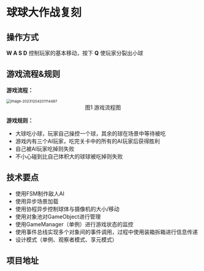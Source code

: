 # 球球大作战复刻



## 操作方式

 **W A S D** 控制玩家的基本移动，按下 **Q** 使玩家分裂出小球



## 游戏流程&规则

**游戏流程：**

<img src="C:/Users/liaoz/AppData/Roaming/Typora/typora-user-images/image-20231204201114487.png" alt="image-20231204201114487" style="zoom:67%;" />

<center>图1  游戏流程图</center>

**游戏规则：**

+ 大球吃小球，玩家自己操控一个球，其余的球在场景中等待被吃
+ 游戏内有三个AI玩家，吃完关卡中的所有的AI玩家后获得胜利
+ 自己被AI玩家吃掉则失败
+ 不小心碰到比自己体积大的球球被吃掉则失败



## 技术要点

+ 使用FSM制作敌人AI
+ 使用异步场景加载
+ 使用协程异步控制球体与摄像机的大小/移动
+ 使用对象池对GameObject进行管理
+ 使用GameManager（单例）进行游戏状态的监控
+ 使用事件总线实现多个对象间的事件调用，过程中使用装箱拆箱进行信息传递
+ 设计模式（单例、观察者模式、享元模式）



## 项目地址

